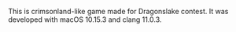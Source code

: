 This is crimsonland-like game made for Dragonslake contest. It was developed with macOS 10.15.3 and clang 11.0.3.
